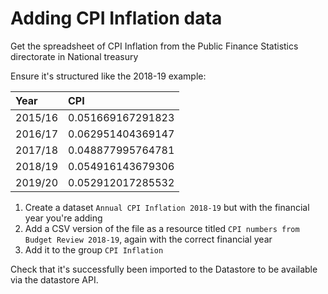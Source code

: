 # Adding CPI Inflation data

Get the spreadsheet of CPI Inflation from the Public Finance Statistics directorate in National treasury

Ensure it's structured like the 2018-19 example:

| Year | CPI |
| :--- | :--- |
| 2015/16 | 0.051669167291823 |
| 2016/17 | 0.062951404369147 |
| 2017/18 | 0.048877995764781 |
| 2018/19 | 0.054916143679306 |
| 2019/20 | 0.052912017285532 |

1. Create a dataset `Annual CPI Inflation 2018-19` but with the financial year you're adding
2. Add a CSV version of the file as a resource titled `CPI numbers from Budget Review 2018-19`, again with the correct financial year
3. Add it to the group `CPI Inflation`

Check that it's successfully been imported to the Datastore to be available via the datastore API.



